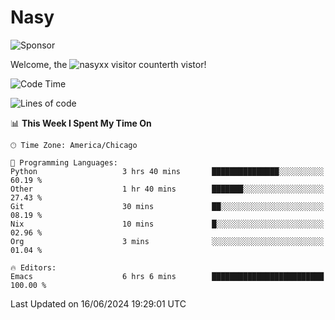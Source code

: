 # Nasy

<!--
<p align="center">
<img height="200" src="https://github-readme-stats.vercel.app/api?username=nasyxx&count_private=true&show_icons=true&theme=dracula&include_all_commits=true"/>
<img height="200" src="https://github-readme-stats.vercel.app/api/top-langs/?username=nasyxx&theme=dracula&hide=html,jupyter+notebook&count_private=true&show_icons=true"/>
</p>

  
----------------
-->

![Sponsor](https://img.shields.io/static/v1.svg?label=Sponsor&message=%E2%9D%A4&logo=GitHub&style=flat&color=pink)
 
Welcome, the ![nasyxx visitor counter](https://count.getloli.com/get/@nasyxx?theme=rule34)th vistor!
 
<!--START_SECTION:waka-->
![Code Time](http://img.shields.io/badge/Code%20Time-4%2C520%20hrs%205%20mins-blue)

![Lines of code](https://img.shields.io/badge/From%20Hello%20World%20I%27ve%20Written-6.3%20million%20lines%20of%20code-blue)

📊 **This Week I Spent My Time On** 

```text
🕑︎ Time Zone: America/Chicago

💬 Programming Languages: 
Python                   3 hrs 40 mins       ███████████████░░░░░░░░░░   60.19 % 
Other                    1 hr 40 mins        ███████░░░░░░░░░░░░░░░░░░   27.43 % 
Git                      30 mins             ██░░░░░░░░░░░░░░░░░░░░░░░   08.19 % 
Nix                      10 mins             █░░░░░░░░░░░░░░░░░░░░░░░░   02.96 % 
Org                      3 mins              ░░░░░░░░░░░░░░░░░░░░░░░░░   01.04 % 

🔥 Editors: 
Emacs                    6 hrs 6 mins        █████████████████████████   100.00 % 
```


 Last Updated on 16/06/2024 19:29:01 UTC
<!--END_SECTION:waka-->

<!-- ![visitors](https://visitor-badge.laobi.icu/badge?page_id=nasyxx.nasyxx) -->
